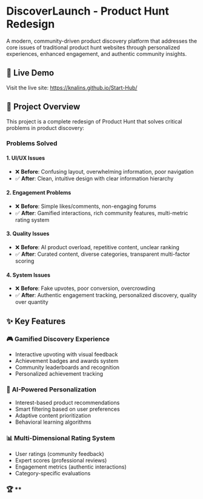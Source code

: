 # DiscoverLaunch - Product Hunt Redesign

A modern, community-driven product discovery platform that addresses the core issues of traditional product hunt websites through personalized experiences, enhanced engagement, and authentic community insights.

## 🚀 Live Demo

Visit the live site: https://knalins.github.io/Start-Hub/

## 🎯 Project Overview

This project is a complete redesign of Product Hunt that solves critical problems in product discovery:

### Problems Solved

#### 1. **UI/UX Issues**
- ❌ **Before**: Confusing layout, overwhelming information, poor navigation
- ✅ **After**: Clean, intuitive design with clear information hierarchy

#### 2. **Engagement Problems** 
- ❌ **Before**: Simple likes/comments, non-engaging forums
- ✅ **After**: Gamified interactions, rich community features, multi-metric rating system

#### 3. **Quality Issues**
- ❌ **Before**: AI product overload, repetitive content, unclear ranking
- ✅ **After**: Curated content, diverse categories, transparent multi-factor scoring

#### 4. **System Issues**
- ❌ **Before**: Fake upvotes, poor conversion, overcrowding
- ✅ **After**: Authentic engagement tracking, personalized discovery, quality over quantity

## ✨ Key Features

### 🎮 **Gamified Discovery Experience**
- Interactive upvoting with visual feedback
- Achievement badges and awards system
- Community leaderboards and recognition
- Personalized achievement tracking

### 🤖 **AI-Powered Personalization**
- Interest-based product recommendations
- Smart filtering based on user preferences
- Adaptive content prioritization
- Behavioral learning algorithms

### 📊 **Multi-Dimensional Rating System**
- User ratings (community feedback)
- Expert scores (professional reviews)
- Engagement metrics (authentic interactions)
- Category-specific evaluations

### 🏆 **

